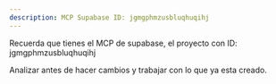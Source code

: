 ```yaml
---
description: MCP Supabase ID: jgmgphmzusbluqhuqihj
---
```


Recuerda que tienes el MCP de supabase, el proyecto con ID: jgmgphmzusbluqhuqihj

Analizar antes de hacer cambios y trabajar con lo que ya esta creado.
